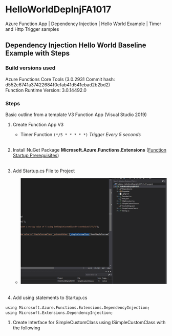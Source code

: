 # HelloWorldDepInjFA1017
Azure Function App | Dependency Injection | Hello World Example | Timer and Http Trigger samples

## Dependency Injection Hello World Baseline Example with Steps

### Build versions used

Azure Functions Core Tools (3.0.2931 Commit hash: d552c6741a37422684f0efab41d541ebad2b2bd2)  
Function Runtime Version: 3.0.14492.0

### Steps

Basic outline from a template V3 Function App (Visual Studio 2019)

1. Create Function App V3
   * Timer Function ```(*/5 * * * * *)``` *Trigger Every 5 seconds* </br></br>
1. Install NuGet Package **Microsoft.Azure.Functions.Extensions** ([Function Startup Prerequisites](https://docs.microsoft.com/bs-latn-ba/azure/azure-functions/functions-dotnet-dependency-injection#prerequisites)) </br></br>
1. Add Startup.cs File to Project
   * ![Add Startup.cs](https://github.com/Rocco5689/HelloWorldDepInjFA1017/blob/DepInjClassInstCheck1017/AddStartup.gif) </br></br>

1. Add using statements to Startup.cs
```
using Microsoft.Azure.Functions.Extensions.DependencyInjection;
using Microsoft.Extensions.DependencyInjection;
```

1. Create Interface for SimpleCustomClass using ISimpleCustomClass with the following
